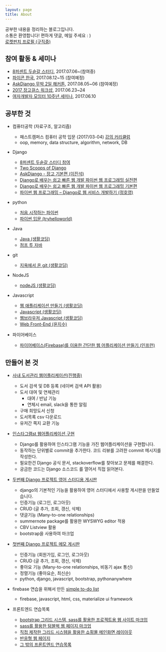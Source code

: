 ```yaml
---
layout: page
title: About
---
```


<p class="message">
  공부한 내용을 정리하는 블로그입니다.<br>
  소통은 환영합니다! 편하게 댓글, 메일 주세요 : ) <br>
  <a href="https://www.rocketpunch.com/@wayhome25">로켓펀치 프로필 (구직중)</a><br>
</p>

## 참여 활동 & 세미나
- [8퍼센트 두숟갈 스터디](https://8percent.github.io/2017-06-30/%EC%8A%A4%ED%84%B0%EB%94%94%EC%8B%9C%EC%9E%91/), 2017.07.06~(참여중)
- [파이콘 한국](https://www.pycon.kr/2017/), 2017.08.12~15 (참여예정)
- [AskDjango 무박 2일 해커톤](https://nomade.kr/moim/askdjango-hackathon-2017/), 2017.08.05~06 (참여예정)
- [2017 장고걸스 워크샵](https://djangogirls.org/seoul/), 2017.06.23~24
- [여자개발자 모임터 10주년 세미나](http://korea-womendevelopers.org/), 2017.06.10

## 공부한 것
- 컴퓨터공학 (자료구조, 알고리즘)
    - 패스트캠퍼스 컴퓨터 공학 입문 (2017/03-04) [강의 커리큘럼](http://cdn.www.fastcampus.co.kr/wp-content/uploads/2017/02/%EC%BB%B4%ED%93%A8%ED%84%B0%EA%B3%B5%ED%95%99-%EC%9E%85%EB%AC%B8-SCHOOL-2%EA%B8%B0_%EC%BB%A4%EB%A6%AC%ED%81%98%EB%9F%BC-%EB%B0%8F-%EA%B5%90%EC%9C%A1-%EC%95%88%EB%82%B4%EB%AC%B8.pdf?_ga=1.240441345.321893628.1483015444)
    - oop, memory, data structure, algorithm, network, DB

- Django
  - [8퍼센트 두숟갈 스터디 참여](https://8percent.github.io/2017-06-30/%EC%8A%A4%ED%84%B0%EB%94%94%EC%8B%9C%EC%9E%91/)
  - [Two Scoops of Django](https://www.twoscoopspress.com/products/two-scoops-of-django-1-11)
  - [AskDjango - 장고 기본편 (이진석)](https://nomade.kr/vod/django/)
  - [Django로 배우는 쉽고 빠른 웹 개발 파이썬 웹 프로그래밍 실전편](http://www.yes24.com/24/goods/29331035?scode=029)
  - [Django로 배우는 쉽고 빠른 웹 개발 파이썬 웹 프로그래밍 기본편](http://www.hanbit.co.kr/store/books/look.php?p_code=B5790464800)
  - [파이썬 웹 프로그래밍 – Django로 웹 서비스 개발하기 (정호영)](https://www.inflearn.com/members/hyunjoo_lee_1/course/)

- python
	- [처음 시작하는 파이썬](http://www.hanbit.co.kr/store/books/look.php?p_code=B2827459900)
  - [파이썬 입문 (tryhelloworld)](http://tryhelloworld.co.kr/courses/%ED%8C%8C%EC%9D%B4%EC%8D%AC-%EC%9E%85%EB%AC%B8)

- Java
  - [Java (생활코딩)](https://opentutorials.org/course/1223/4551)
  - [점프 투 자바](https://wikidocs.net/265)

- git
    - [지옥에서 온 git (생활코딩)](https://opentutorials.org/module/2676)

- NodeJS
  - [nodeJS (생활코딩)](https://opentutorials.org/course/2136)

- Javascript
  - [웹 애플리케이션 만들기 (생활코딩)](https://opentutorials.org/course/1688)
  - [Javascript (생활코딩)](https://opentutorials.org/course/743)
  - [웹브라우저 Javascript (생활코딩)](https://opentutorials.org/course/1375)
  - [Web Front-End (윤지수)](http://olc.kr/course/course_online_view.jsp?id=470)

- 파이어베이스
  - [파이어베이스(Firebase)를 이용한 간단한 웹 어플리케이션 만들기 (인프런)](https://www.inflearn.com/course/%ED%8C%8C%EC%9D%B4%EC%96%B4%EB%B2%A0%EC%9D%B4%EC%8A%A4-%EA%B0%95%EC%A2%8C-%EC%9B%B9-%EC%96%B4%ED%94%8C%EB%A6%AC%EC%BC%80%EC%9D%B4%EC%85%98/)


## 만들어 본 것

- [사내 도서관리 웹어플리케이션(진행중)](https://github.com/wayhome25/our-book)
  - 도서 검색 및 DB 등록 (네이버 검색 API 활용)
  - 도서 대여 및 연체관리
    - 대여 / 반납 기능
    - 연체시 email, slack을 통한 알림
  - 구매 희망도서 신청
  - 도서목록 csv 다운로드
  - 유저간 쪽지 교환 기능

- [인스타그램st 웹어플리케이션 구현](https://github.com/wayhome25/Instagram)
  - Django를 활용하여 인스타그램 기능을 가진 웹어플리케이션을 구현합니다.
  - 동작하는 단위별로 commit을 추가한다. 코드 리뷰를 고려한 commit 메시지를 작성한다.
  - 필요한건 Django 공식 문서, stackoverflow를 찾아보고 문제를 해결한다.
  - 궁금한 코드는 Django 소스코드 를 열어서 직접 읽어본다.

- [두번째 Django 프로젝트 영어 스터디용 게시판](https://github.com/wayhome25/django_english_project)
    - django의 기본적인 기능을 활용하여 영어 스터디에서 사용할 게시판을 만들었습니다.
    - 인증기능 (로그인, 로그아웃)
    - CRUD (글 추가, 조회, 갱신, 삭제)
    - 댓글기능 (Many-to-one relationships)
    - summernote package를 활용한 WYSWYG editor 적용
	- CBV Listview 활용
    - bootstrap을 사용하여 마크업

- [첫번째 Django 프로젝트 메모 게시판](https://github.com/wayhome25/django_memo_project)
    - 인증기능 (회원가입, 로그인, 로그아웃)
    - CRUD (글 추가, 조회, 갱신, 삭제)
    - 좋아요 기능 (Many-to-one relationships, 비동기 ajax 통신)
    - 정렬기능 (좋아요순, 최신순)
    - python, django, javascript, bootstrap, pythonanywhere

- firebase 연습을 위해서 만든 [simple to-do list](https://simple-todolist.firebaseapp.com/)
  - firebase, javascript, html, css, materialize ui framework

- 프론트엔드 연습목록
	- [bootstrap 그리드 시스템, sass를 활용한 프로젝트용 웹 사이트 마크업](https://wayhome25.github.io/fastcampus_school/homework/10km/)
	- [sass를 활용한 텀블벅 웹 페이지 마크업](https://wayhome25.github.io/fastcampus_school/01_html-css/tumblbug/projects.html)
	- [직접 제작한 그리드 시스템을 활용한 쇼핑몰 메인화면 레이아웃](https://wayhome25.github.io/front-end/practice_team_activity)
	- [반응형 웹 페이지 ](https://wayhome25.github.io/small_project/responsive_website/)
	- [그 밖의 프론트엔드 연습목록](https://github.com/wayhome25/front-end/blob/master/Readme.md)
